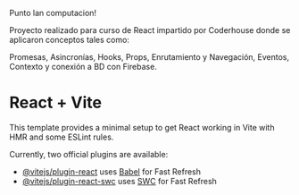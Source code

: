 Punto lan computacion! 

Proyecto realizado para curso de React impartido por Coderhouse donde se aplicaron conceptos tales como:

Promesas, Asincronías, Hooks, Props, Enrutamiento y Navegación, Eventos, Contexto y conexión a BD con Firebase.


# React + Vite

This template provides a minimal setup to get React working in Vite with HMR and some ESLint rules.

Currently, two official plugins are available:

- [@vitejs/plugin-react](https://github.com/vitejs/vite-plugin-react/blob/main/packages/plugin-react/README.md) uses [Babel](https://babeljs.io/) for Fast Refresh
- [@vitejs/plugin-react-swc](https://github.com/vitejs/vite-plugin-react-swc) uses [SWC](https://swc.rs/) for Fast Refresh

